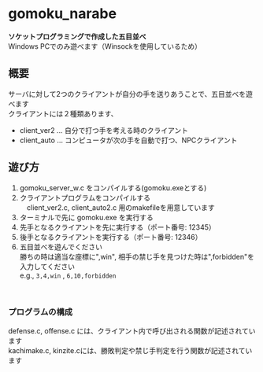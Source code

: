 # gomoku_narabe
**ソケットプログラミングで作成した五目並べ**<br>
Windows PCでのみ遊べます（Winsockを使用しているため）

## 概要
サーバに対して2つのクライアントが自分の手を送りあうことで、五目並べを遊べます<br>
クライアントには２種類あります、
- client_ver2 ... 自分で打つ手を考える時のクライアント
- client_auto ... コンピュータが次の手を自動で打つ、NPCクライアント

## 遊び方
1. gomoku_server_w.c をコンパイルする(gomoku.exeとする)
1. クライアントプログラムをコンパイルする<br>
    　client_ver2.c, client_auto2.c 用のmakefileを用意しています
1. ターミナルで先に gomoku.exe を実行する
1. 先手となるクライアントを先に実行する（ポート番号: 12345）
1. 後手となるクライアントを実行する（ポート番号: 12346）
1. 五目並べを遊んでください<br>
    勝ちの時は適当な座標に",win", 相手の禁じ手を見つけた時は",forbidden"を入力してください<br>
    e.g., ```3,4,win``` , ```6,10,forbidden```

<br>

### プログラムの構成
defense.c, offense.c には、クライアント内で呼び出される関数が記述されています<br>
kachimake.c, kinzite.cには、勝敗判定や禁じ手判定を行う関数が記述されています
